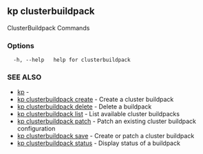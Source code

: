 ## kp clusterbuildpack

ClusterBuildpack Commands

### Options

```
  -h, --help   help for clusterbuildpack
```

### SEE ALSO

* [kp](kp.md)	 - 
* [kp clusterbuildpack create](kp_clusterbuildpack_create.md)	 - Create a cluster buildpack
* [kp clusterbuildpack delete](kp_clusterbuildpack_delete.md)	 - Delete a buildpack
* [kp clusterbuildpack list](kp_clusterbuildpack_list.md)	 - List available cluster buildpacks
* [kp clusterbuildpack patch](kp_clusterbuildpack_patch.md)	 - Patch an existing cluster buildpack configuration
* [kp clusterbuildpack save](kp_clusterbuildpack_save.md)	 - Create or patch a cluster buildpack
* [kp clusterbuildpack status](kp_clusterbuildpack_status.md)	 - Display status of a buildpack

